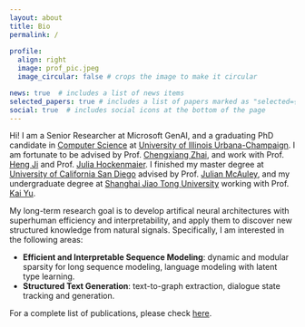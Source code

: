 ```yaml
---
layout: about
title: Bio
permalink: /
 
profile:
  align: right
  image: prof_pic.jpeg
  image_circular: false # crops the image to make it circular

news: true  # includes a list of news items
selected_papers: true # includes a list of papers marked as "selected={true}"
social: true  # includes social icons at the bottom of the page
---
```


Hi! I am a Senior Researcher at Microsoft GenAI, and a graduating PhD candidate in [Computer Science](https://cs.illinois.edu/) at [University of Illinois Urbana-Champaign](https://illinois.edu/). I am fortunate to be advised by Prof. [Chengxiang Zhai](http://czhai.cs.illinois.edu/), and work with Prof. [Heng Ji](http://blender.cs.illinois.edu/hengji.html) and Prof. [Julia Hockenmaier](https://juliahmr.cs.illinois.edu/). I finished my master degree at [University of California San Diego](https://jacobsschool.ucsd.edu/) advised by Prof. [Julian McAuley](https://cseweb.ucsd.edu/~jmcauley/), and my undergraduate degree at [Shanghai Jiao Tong University](https://www.ji.sjtu.edu.cn/) working with Prof. [Kai Yu](https://x-lance.sjtu.edu.cn/en/members/kai_yu).

My long-term research goal is to develop artifical neural architectures with superhuman efficiency and interpretability, and apply them to discover new structured knowledge from natural signals. Specifically, I am interested in the following areas:

* **Efficient and Interpretable Sequence Modeling**: dynamic and modular sparsity for long sequence modeling, language modeling with latent type learning.
* **Structured Text Generation**: text-to-graph extraction, dialogue state tracking and generation.

<!-- In the past, I mainly worked on improving the generalizability [[EMNLP 18]](https://arxiv.org/abs/1810.09587) and the scalability [[EMNLP 19]](https://arxiv.org/abs/1909.00754) of dialogue state tracking for task-oriented dialogue system. 
 -->
 
For a complete list of publications, please check [here](/publications/).
 
